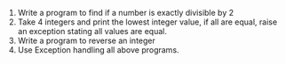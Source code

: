 1. Write a program to  find if a number is exactly divisible by 2
2. Take 4 integers and print the lowest integer value, if all are equal, raise an exception stating all values are equal.
3. Write a program to reverse an integer
4. Use Exception handling all above programs.
